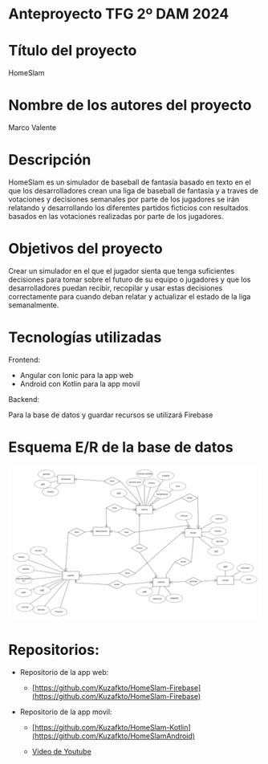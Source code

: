 # Anteproyecto TFG 2º DAM 2024

# Título del proyecto

HomeSlam

# Nombre de los autores del proyecto

Marco Valente

# Descripción

HomeSlam es un simulador de baseball de fantasía basado en texto en el que los desarrolladores crean una liga de baseball de fantasía y a traves de votaciones y decisiones semanales por parte de los jugadores se irán relatando y desarrollando los diferentes partidos ficticios con resultados basados en las votaciones realizadas por parte de los jugadores.

# Objetivos del proyecto

Crear un simulador en el que el jugador sienta que tenga suficientes decisiones para tomar sobre el futuro de su equipo o jugadores y que los desarrolladores puedan recibir, recopilar y usar estas decisiones correctamente para cuando deban relatar y actualizar el estado de la liga semanalmente.

# Tecnologías utilizadas

Frontend: 

- Angular con Ionic para la app web
- Android con Kotlin para la app movil

Backend:

Para la base de datos y guardar recursos se utilizará Firebase

# Esquema E/R de la base de datos

![esquemabbdd](esquemabbdd.png)

# Repositorios:

- Repositorio de la app web:
    - [https://github.com/Kuzafkto/HomeSlam-Firebase](https://github.com/Kuzafkto/HomeSlam-Firebase)
    
- Repositorio de la app movil:
    - [https://github.com/Kuzafkto/HomeSlam-Kotlin](https://github.com/Kuzafkto/HomeSlamAndroid)
 
  - [Video de Youtube](https://youtu.be/EEVG7_EFnYw)

